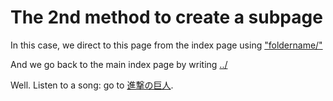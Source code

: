 # The 2nd method to create a subpage

In this case, we direct to this page from the index page using ["foldername/"](newsubpage/)

And we go back to the main index page by writing [../](../)

Well. Listen to a song: go to [進撃の巨人](https://www.jpmarumaru.com/tw/JPSongPlay-9808.html).
